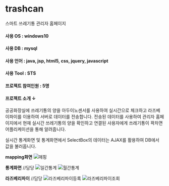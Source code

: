 # trashcan
스마트 쓰레기통 관리자 홈페이지

#### 사용 OS : windows10
#### 사용 DB : mysql 
#### 사용 언어 : java, jsp, html5, css, jquery, javascript
#### 사용 Tool : STS
#### 프로젝트 참여인원 : 5명 
#### 프로젝트 소개 ↓

공공화장실에 쓰레기통의 양을 아두이노센서를 사용하여 실시간으로 체크하고 라즈베이파이를 이용하여 서버로 데이터를 전송합니다.
전송된 데이터를 사용하여 관리자 홈페이지에서 현재 실시간 쓰레기통의 양을 확인하고 연결된 사용자에게 쓰레기통이 꽉차면 어플리케이션을 통해 알려줍니다. 

실시간 통계화면 및 통계화면에서 SelectBox의 데이터는 AJAX를 활용하여 DB에서 값을 불러옵니다.

**mapping화면**
![매핑](https://user-images.githubusercontent.com/57119199/67728968-a8dee700-fa32-11e9-817d-b6aa0bf3d7be.JPG)

**통계화면** //담당 
![일간통계](https://user-images.githubusercontent.com/57119199/67728970-aa101400-fa32-11e9-83e8-f95809f78c0d.JPG)
![월간통계](https://user-images.githubusercontent.com/57119199/67728973-ab414100-fa32-11e9-8d33-0f6aac161e1e.JPG)

**라즈베리파이** //담당
![라즈베리파이등록](https://user-images.githubusercontent.com/57119199/67728976-ac726e00-fa32-11e9-8c48-2f8cbb2c1cb6.JPG)
![라즈베리파이조회](https://user-images.githubusercontent.com/57119199/67728978-ad0b0480-fa32-11e9-9a6c-49d19c3a578d.JPG)
